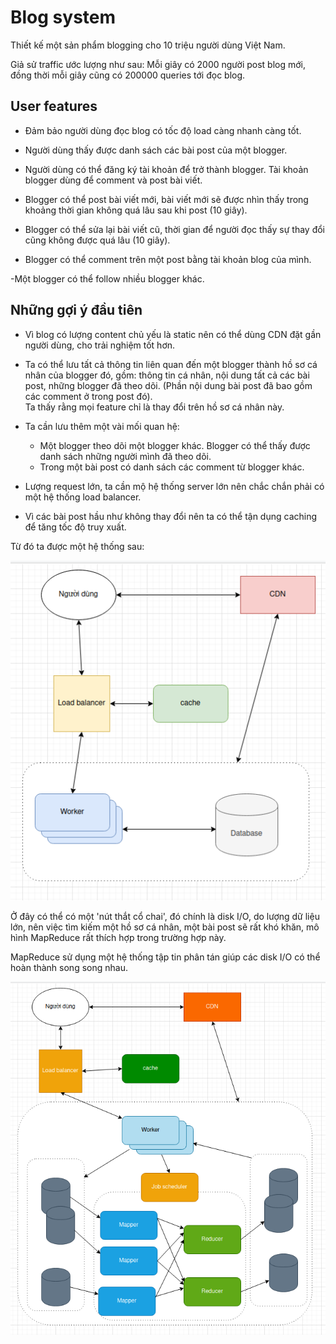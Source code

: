 # Blog system

Thiết kế một sản phẩm blogging cho 10 triệu người dùng Việt Nam.

Giả sử traffic ước lượng như sau: Mỗi giây có 2000 người post blog mới, đồng thời mỗi giây cũng có 200000 queries tới đọc blog.

## User features

- Đảm bảo người dùng đọc blog có tốc độ load càng nhanh càng tốt.

- Người dùng thấy được danh sách các bài post của một blogger.

- Người dùng có thể đăng ký tài khoản để trở thành blogger. Tài khoản blogger dùng để comment và post bài viết.

- Blogger có thể post bài viết mới, bài viết mới sẽ được nhìn thấy trong khoảng thời gian không quá lâu sau khi post (10 giây).

- Blogger có thể sửa lại bài viết cũ, thời gian để người đọc thấy sự thay đổi cũng không được quá lâu (10 giây).

- Blogger có thể comment trên một post bằng tài khoản blog của mình.

-Một blogger có thể follow nhiều blogger khác.

## Những gợi ý đầu tiên

- Vì blog có lượng content chủ yếu là static nên có thể dùng CDN đặt gần người dùng, cho trải nghiệm tốt hơn.

- Ta có thể lưu tất cả thông tin liên quan đến một blogger thành hồ sơ cá nhân của blogger đó, gồm: thông tin cá nhân, nội dung tất cả các bài post, những blogger đã theo dõi. (Phần nội dung bài post đã bao gồm các comment ở trong post đó).  
Ta thấy rằng mọi feature chỉ là thay đổi trên hồ sơ cá nhân này.

- Ta cần lưu thêm một vài mối quan hệ:
    - Một blogger theo dõi một blogger khác. Blogger có thể thấy được danh sách những người mình đã theo dõi.
    - Trong một bài post có danh sách các comment từ blogger khác. 

- Lượng request lớn, ta cần mộ hệ thống server lớn nên chắc chắn phải có một hệ thống load balancer.

- Vì các bài post hầu như không thay đổi nên ta có thể tận dụng caching để tăng tốc độ truy xuất.

Từ đó ta được một hệ thống sau:

![](../images/system-begin.png)


Ở đây có thể có một 'nút thắt cổ chai', đó chính là disk I/O, do lượng dữ liệu lớn, nên việc tìm kiếm một hồ sơ cá nhân, một bài post sẽ rất khó khăn, mô hình MapReduce rất thích hợp trong trường hợp này.

MapReduce sử dụng một hệ thống tập tin phân tán giúp các disk I/O có thể hoàn thành song song nhau.

![](../images/system-final.png)